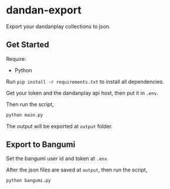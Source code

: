# dandan-export

Export your dandanplay collections to json.

## Get Started

Require:
- Python

Run `pip install -r requirements.txt` to install all dependencies.

Get your token and the dandanplay api host, then put it in `.env`.

Then run the script,

```python
python main.py
```

The output will be exported at `output` folder.

## Export to Bangumi

Set the bangumi user id and token at `.env`.

After the json files are saved at `output`, then run the script,

```
python bangumi.py
```
